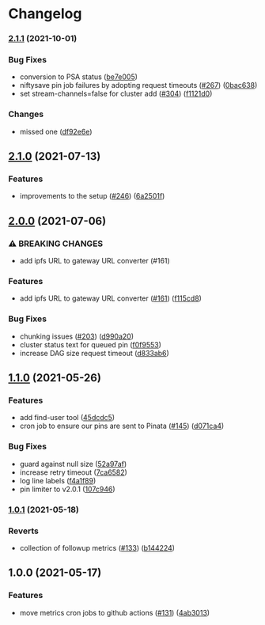 # Changelog

### [2.1.1](https://www.github.com/ipfs-shipyard/nft.storage/compare/cron-v2.1.0...cron-v2.1.1) (2021-10-01)


### Bug Fixes

* conversion to PSA status ([be7e005](https://www.github.com/ipfs-shipyard/nft.storage/commit/be7e005895434ee12848cb0cb03f494fcaaa2d69))
* niftysave pin job failures by adopting request timeouts ([#267](https://www.github.com/ipfs-shipyard/nft.storage/issues/267)) ([0bac638](https://www.github.com/ipfs-shipyard/nft.storage/commit/0bac6385ef0417a7a3453172bf3a3ed9e664f9e6))
* set stream-channels=false for cluster add ([#304](https://www.github.com/ipfs-shipyard/nft.storage/issues/304)) ([f1121d0](https://www.github.com/ipfs-shipyard/nft.storage/commit/f1121d0e75b1750e6d1a5a851d5eeed8f04cb64b))


### Changes

* missed one ([df92e6e](https://www.github.com/ipfs-shipyard/nft.storage/commit/df92e6e673bb73a0cd8cbc25a6f9738d718ad474))

## [2.1.0](https://www.github.com/ipfs-shipyard/nft.storage/compare/cron-v2.0.0...cron-v2.1.0) (2021-07-13)


### Features

* improvements to the setup ([#246](https://www.github.com/ipfs-shipyard/nft.storage/issues/246)) ([6a2501f](https://www.github.com/ipfs-shipyard/nft.storage/commit/6a2501f5c340af87c1571886961920280afec249))

## [2.0.0](https://www.github.com/ipfs-shipyard/nft.storage/compare/cron-v1.1.0...cron-v2.0.0) (2021-07-06)


### ⚠ BREAKING CHANGES

* add ipfs URL to gateway URL converter (#161)

### Features

* add ipfs URL to gateway URL converter ([#161](https://www.github.com/ipfs-shipyard/nft.storage/issues/161)) ([f115cd8](https://www.github.com/ipfs-shipyard/nft.storage/commit/f115cd8964bc565fc1a3313fc8d2fb3a392dd0ac))


### Bug Fixes

* chunking issues ([#203](https://www.github.com/ipfs-shipyard/nft.storage/issues/203)) ([d990a20](https://www.github.com/ipfs-shipyard/nft.storage/commit/d990a207fd99aa74bde56a5d6b79e5027cf42287))
* cluster status text for queued pin ([f0f9553](https://www.github.com/ipfs-shipyard/nft.storage/commit/f0f955305e9d65b6993f04a18b30673e5f8bc5e6))
* increase DAG size request timeout ([d833ab6](https://www.github.com/ipfs-shipyard/nft.storage/commit/d833ab631b865e9406b6434769d934f8c1bde946))

## [1.1.0](https://www.github.com/ipfs-shipyard/nft.storage/compare/cron-v1.0.1...cron-v1.1.0) (2021-05-26)


### Features

* add find-user tool ([45dcdc5](https://www.github.com/ipfs-shipyard/nft.storage/commit/45dcdc55b552d1b6ba8f3ba1db9f6a263fcf7e2f))
* cron job to ensure our pins are sent to Pinata ([#145](https://www.github.com/ipfs-shipyard/nft.storage/issues/145)) ([d071ca4](https://www.github.com/ipfs-shipyard/nft.storage/commit/d071ca4bb0921f9a663f8024a0e0e8a0fc7de0dd))


### Bug Fixes

* guard against null size ([52a97af](https://www.github.com/ipfs-shipyard/nft.storage/commit/52a97af6a2cf2be4b8dee1de946f05179b361358))
* increase retry timeout ([7ca6582](https://www.github.com/ipfs-shipyard/nft.storage/commit/7ca6582f0fd9ce07a59c7766fc3c907fe3d1fbf0))
* log line labels ([f4a1f89](https://www.github.com/ipfs-shipyard/nft.storage/commit/f4a1f890f4820aae92d2fcecd630ad972658e4c9))
* pin limiter to v2.0.1 ([107c946](https://www.github.com/ipfs-shipyard/nft.storage/commit/107c9462fc6f9118e8b390c6cbc18ef0bc55f18c))

### [1.0.1](https://www.github.com/ipfs-shipyard/nft.storage/compare/cron-v1.0.0...cron-v1.0.1) (2021-05-18)


### Reverts

* collection of followup metrics ([#133](https://www.github.com/ipfs-shipyard/nft.storage/issues/133)) ([b144224](https://www.github.com/ipfs-shipyard/nft.storage/commit/b144224ace1e67ba415206a6a3d9fcb071fbf878))

## 1.0.0 (2021-05-17)


### Features

* move metrics cron jobs to github actions ([#131](https://www.github.com/ipfs-shipyard/nft.storage/issues/131)) ([4ab3013](https://www.github.com/ipfs-shipyard/nft.storage/commit/4ab30134173764b82d1fb1887dafcb6e8f98ef9d))
